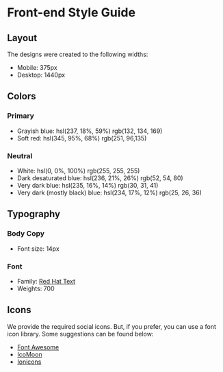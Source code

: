 # Front-end Style Guide

## Layout

The designs were created to the following widths:

- Mobile: 375px
- Desktop: 1440px

## Colors

### Primary

- Grayish blue: hsl(237, 18%, 59%)
				rgb(132, 134, 169)
- Soft red: hsl(345, 95%, 68%)
			rgb(251, 96,135)

### Neutral

- White: hsl(0, 0%, 100%)
		 rgb(255, 255, 255)
- Dark desaturated blue: hsl(236, 21%, 26%)
						 rgb(52, 54, 80)
- Very dark blue: hsl(235, 16%, 14%)
				  rgb(30, 31, 41)
- Very dark (mostly black) blue: hsl(234, 17%, 12%)
								 rgb(25, 26, 36)

## Typography

### Body Copy

- Font size: 14px

### Font

- Family: [Red Hat Text](https://fonts.google.com/specimen/Red+Hat+Text)
- Weights: 700

## Icons

We provide the required social icons. But, if you prefer, you can use a font icon library. Some suggestions can be found below:

- [Font Awesome](https://fontawesome.com)
- [IcoMoon](https://icomoon.io)
- [Ionicons](https://ionicons.com)
